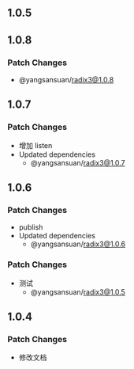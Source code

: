 ## 1.0.5

## 1.0.8

### Patch Changes

- @yangsansuan/radix3@1.0.8

## 1.0.7

### Patch Changes

- 增加 listen
- Updated dependencies
  - @yangsansuan/radix3@1.0.7

## 1.0.6

### Patch Changes

- publish
- Updated dependencies
  - @yangsansuan/radix3@1.0.6

### Patch Changes

- 测试
  - @yangsansuan/radix3@1.0.5

## 1.0.4

### Patch Changes

- 修改文档
